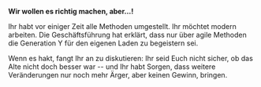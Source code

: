 **Wir wollen es richtig machen, aber...!**

Ihr habt vor einiger Zeit alle Methoden umgestellt. Ihr möchtet modern arbeiten. Die Geschäftsführung hat erklärt, dass nur über agile Methoden die Generation Y für den eigenen Laden zu begeistern sei.

Wenn es hakt, fangt Ihr an zu diskutieren: Ihr seid Euch nicht sicher, ob das Alte nicht doch besser war -- und Ihr habt Sorgen, dass weitere Veränderungen nur noch mehr Ärger, aber keinen Gewinn, bringen.
